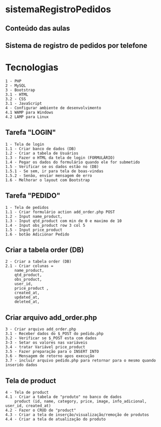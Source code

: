 # sistemaRegistroPedidos

## Conteúdo das aulas
## Sistema de registro de pedidos por telefone ##

# Tecnologias
    1 - PHP
    2 - MySQL
    3 - Bootstrap
    3.1 - HTML
    3.2 - CSS
    3.1 - JavaScript
    4 - Configurar ambiente de desenvolvimento
    4.1 WAMP para Windows
    4.2 LAMP para Linux

## Tarefa "LOGIN"
    1 - Tela de login
    1.1 - Criar banco de dados (DB)
    1.2 - Criar a tabela de Usuários
    1.3 - Fazer o HTML da tela de login (FORMULÁRIO)
    1.4 - Pegar os dados do formulário quando ele for submetido
    1.5 - Verificar se os dados estão no (DB)
    1.5.1 - Se sem, ir para tela de boas-vindas
    1.5.2 - Senão, enviar mensagem de erro
    1.6 - Melhorar o layout com Bootstrap

## Tarefa "PEDIDO"
    1 - Tela de pedidos
    1.1 - Criar formulário action add_order.php POST
    1.2 - Input name_product, 
    1.3 - Input qtd_product com min de 0 e maximo de 10
    1.4 - Input obs_product row 3 col 5
    1.5 - Input price_product
    1.6 - botão Adicionar Pedido

## Criar a tabela order (DB)
    2 - Criar a tabela order (DB)
    2.1 - Criar colunas = 
        name_product, 
        qtd_product, 
        obs_product, 
        user_id,
        price_product , 
        created_at, 
        updated_at, 
        deleted_at,

## Criar arquivo add_order.php
    3 - Criar arquivo add_order.php
    3.1 - Receber dados do $_POST do pedido.php
    3.2 - Verificar se $_POST esta com dados
    3-3 - Setar os valores nas variáveis  
    3.4 - tratar Variável price_product
    3.5 - Fazer preparação para o INSERT INTO
    3.6 - Mensagem de retorno apos execução
    3.7 - incluir arquivo pedido.php para retornar para o mesmo quando inserido dados

## Tela de product
    4 - Tela de product
    4.1 - Criar a tabela de "produto" no banco de dados
        product (id, name, category, price, image, info_adicional, user_id, created_at)
    4.2 - Fazer o CRUD de "product"
    4.3 - Criar a tela de inserção/visualização/remoção de produtos
    4.4 - Criar a tela de atualização do produto


